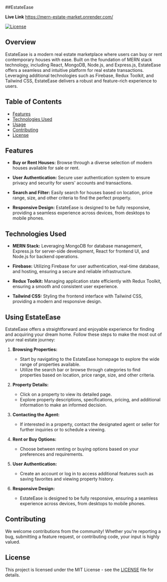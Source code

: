 ##EstateEase

**Live Link** https://mern-estate-market.onrender.com/

[![License](https://img.shields.io/badge/License-MIT-blue.svg)](https://opensource.org/licenses/MIT)

## Overview

EstateEase is a modern real estate marketplace where users can buy or rent contemporary houses with ease. Built on the foundation of MERN stack technology, including React, MongoDB, Node.js, and Express.js, EstateEase offers a seamless and intuitive platform for real estate transactions. Leveraging additional technologies such as Firebase, Redux Toolkit, and Tailwind CSS, EstateEase delivers a robust and feature-rich experience to users.

## Table of Contents
- [Features](#features)
- [Technologies Used](#technologies-used)
- [Usage](#usage)
- [Contributing](#contributing)
- [License](#license)

## Features

- **Buy or Rent Houses:** Browse through a diverse selection of modern houses available for sale or rent.
  
- **User Authentication:** Secure user authentication system to ensure privacy and security for users' accounts and transactions.

- **Search and Filter:** Easily search for houses based on location, price range, size, and other criteria to find the perfect property.

- **Responsive Design:** EstateEase is designed to be fully responsive, providing a seamless experience across devices, from desktops to mobile phones.


## Technologies Used

- **MERN Stack:** Leveraging MongoDB for database management, Express.js for server-side development, React for frontend UI, and Node.js for backend operations.
  
- **Firebase:** Utilizing Firebase for user authentication, real-time database, and hosting, ensuring a secure and reliable infrastructure.

- **Redux Toolkit:** Managing application state efficiently with Redux Toolkit, ensuring a smooth and consistent user experience.

- **Tailwind CSS:** Styling the frontend interface with Tailwind CSS, providing a modern and responsive design.

## Using EstateEase

EstateEase offers a straightforward and enjoyable experience for finding and acquiring your dream home. Follow these steps to make the most out of your real estate journey:

1. **Browsing Properties:**
   - Start by navigating to the EstateEase homepage to explore the wide range of properties available.
   - Utilize the search bar or browse through categories to find properties based on location, price range, size, and other criteria.

2. **Property Details:**
   - Click on a property to view its detailed page.
   - Explore property descriptions, specifications, pricing, and additional information to make an informed decision.

3. **Contacting the Agent:**
   - If interested in a property, contact the designated agent or seller for further inquiries or to schedule a viewing.

4. **Rent or Buy Options:**
   - Choose between renting or buying options based on your preferences and requirements.

5. **User Authentication:**
   - Create an account or log in to access additional features such as saving favorites and viewing property history.

6. **Responsive Design:**
   - EstateEase is designed to be fully responsive, ensuring a seamless experience across devices, from desktops to mobile phones.

## Contributing

We welcome contributions from the community! Whether you're reporting a bug, submitting a feature request, or contributing code, your input is highly valued.

## License

This project is licensed under the MIT License - see the [LICENSE](LICENSE) file for details.

